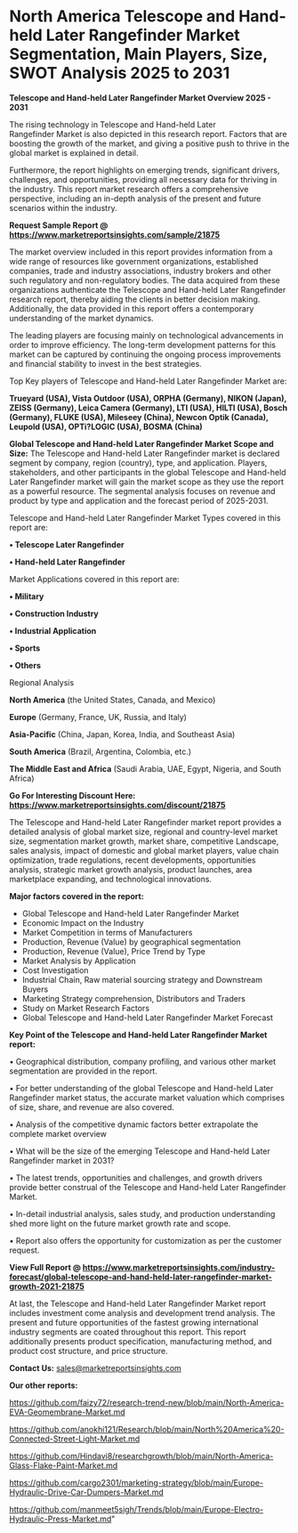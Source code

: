 # North America Telescope and Hand-held Later Rangefinder Market Segmentation, Main Players, Size, SWOT Analysis 2025 to 2031

<Strong> Telescope and Hand-held Later Rangefinder Market Overview 2025 - 2031</strong>

The rising technology in Telescope and Hand-held Later Rangefinder Market is also depicted in this research report. Factors that are boosting the growth of the market, and giving a positive push to thrive in the global market is explained in detail.

Furthermore, the report highlights on emerging trends, significant drivers, challenges, and opportunities, providing all necessary data for thriving in the industry. This report market research offers a comprehensive perspective, including an in-depth analysis of the present and future scenarios within the industry.

<strong>Request Sample Report @ <a href=https://www.marketreportsinsights.com/sample/21875>https://www.marketreportsinsights.com/sample/21875</a></strong>

The market overview included in this report provides information from a wide range of resources like government organizations, established companies, trade and industry associations, industry brokers and other such regulatory and non-regulatory bodies. The data acquired from these organizations authenticate the Telescope and Hand-held Later Rangefinder research report, thereby aiding the clients in better decision making. Additionally, the data provided in this report offers a contemporary understanding of the market dynamics.

The leading players are focusing mainly on technological advancements in order to improve efficiency. The long-term development patterns for this market can be captured by continuing the ongoing process improvements and financial stability to invest in the best strategies.

Top Key players of Telescope and Hand-held Later Rangefinder Market are:

<strong>Trueyard (USA), Vista Outdoor (USA), ORPHA (Germany), NIKON (Japan), ZEISS (Germany), Leica Camera (Germany), LTI (USA), HILTI (USA), Bosch (Germany), FLUKE (USA), Mileseey (China), Newcon Optik (Canada), Leupold (USA), OPTi?LOGIC (USA), BOSMA (China)</strong>

<strong><b>Global Telescope and Hand-held Later Rangefinder Market Scope and Size:</b></strong>
The Telescope and Hand-held Later Rangefinder market is declared segment by company, region (country), type, and application. Players, stakeholders, and other participants in the global Telescope and Hand-held Later Rangefinder market will gain the market scope as they use the report as a powerful resource. The segmental analysis focuses on revenue and product by type and application and the forecast period of 2025-2031.

Telescope and Hand-held Later Rangefinder Market Types covered in this report are:

<strong>• Telescope Later Rangefinder

• Hand-held Later Rangefinder</strong>

Market Applications covered in this report are:

<strong>• Military

• Construction Industry

• Industrial Application

• Sports

• Others</strong> 

Regional Analysis

<strong>North America</strong> (the United States, Canada, and Mexico)

<strong>Europe</strong> (Germany, France, UK, Russia, and Italy)

<strong>Asia-Pacific</strong> (China, Japan, Korea, India, and Southeast Asia)

<strong>South America</strong> (Brazil, Argentina, Colombia, etc.)

<strong>The Middle East and Africa</strong> (Saudi Arabia, UAE, Egypt, Nigeria, and South Africa)

<strong>Go For Interesting Discount Here: <a href=https://www.marketreportsinsights.com/discount/21875>https://www.marketreportsinsights.com/discount/21875</a></strong>

The Telescope and Hand-held Later Rangefinder market report provides a detailed analysis of global market size, regional and country-level market size, segmentation market growth, market share, competitive Landscape, sales analysis, impact of domestic and global market players, value chain optimization, trade regulations, recent developments, opportunities analysis, strategic market growth analysis, product launches, area marketplace expanding, and technological innovations.

<strong><b>Major factors covered in the report:</b></strong>
<ul>
  <li>Global Telescope and Hand-held Later Rangefinder Market </li>
  <li>Economic Impact on the Industry</li>
  <li>Market Competition in terms of Manufacturers</li>
  <li>Production, Revenue (Value) by geographical segmentation</li>
  <li>Production, Revenue (Value), Price Trend by Type</li>
  <li>Market Analysis by Application</li>
  <li>Cost Investigation</li>
  <li>Industrial Chain, Raw material sourcing strategy and Downstream Buyers</li>
  <li>Marketing Strategy comprehension, Distributors and Traders</li>
  <li>Study on Market Research Factors</li>
  <li>Global Telescope and Hand-held Later Rangefinder Market Forecast</li>
</ul>

<strong><b>Key Point of the Telescope and Hand-held Later Rangefinder Market report:</b></strong>

• Geographical distribution, company profiling, and various other market segmentation are provided in the report.

• For better understanding of the global Telescope and Hand-held Later Rangefinder market status, the accurate market valuation which comprises of size, share, and revenue are also covered.

• Analysis of the competitive dynamic factors better extrapolate the complete market overview

• What will be the size of the emerging Telescope and Hand-held Later Rangefinder market in 2031?

• The latest trends, opportunities and challenges, and growth drivers provide better construal of the Telescope and Hand-held Later Rangefinder Market.

• In-detail industrial analysis, sales study, and production understanding shed more light on the future market growth rate and scope.

• Report also offers the opportunity for customization as per the customer request.

<strong><b>View Full Report @ <a href=https://www.marketreportsinsights.com/industry-forecast/global-telescope-and-hand-held-later-rangefinder-market-growth-2021-21875>https://www.marketreportsinsights.com/industry-forecast/global-telescope-and-hand-held-later-rangefinder-market-growth-2021-21875</a></b></strong>


At last, the Telescope and Hand-held Later Rangefinder Market report includes investment come analysis and development trend analysis. The present and future opportunities of the fastest growing international industry segments are coated throughout this report. This report additionally presents product specification, manufacturing method, and product cost structure, and price structure.

<strong>Contact Us:</strong>
sales@marketreportsinsights.com

<strong>Our other reports:</strong>

<a href=https://github.com/faizy72/research-trend-new/blob/main/North-America-EVA-Geomembrane-Market.md>https://github.com/faizy72/research-trend-new/blob/main/North-America-EVA-Geomembrane-Market.md</a>

<a href=https://github.com/anokhi121/Research/blob/main/North%20America%20-Connected-Street-Light-Market.md>https://github.com/anokhi121/Research/blob/main/North%20America%20-Connected-Street-Light-Market.md</a>

<a href=https://github.com/Hindavi8/researchgrowth/blob/main/North-America-Glass-Flake-Paint-Market.md>https://github.com/Hindavi8/researchgrowth/blob/main/North-America-Glass-Flake-Paint-Market.md</a>

<a href=https://github.com/cargo2301/marketing-strategy/blob/main/Europe-Hydraulic-Drive-Car-Dumpers-Market.md>https://github.com/cargo2301/marketing-strategy/blob/main/Europe-Hydraulic-Drive-Car-Dumpers-Market.md</a>

<a href=https://github.com/manmeet5sigh/Trends/blob/main/Europe-Electro-Hydraulic-Press-Market.md>https://github.com/manmeet5sigh/Trends/blob/main/Europe-Electro-Hydraulic-Press-Market.md</a>"
